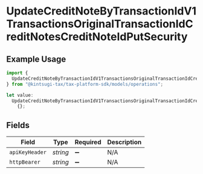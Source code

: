 # UpdateCreditNoteByTransactionIdV1TransactionsOriginalTransactionIdCreditNotesCreditNoteIdPutSecurity

## Example Usage

```typescript
import {
  UpdateCreditNoteByTransactionIdV1TransactionsOriginalTransactionIdCreditNotesCreditNoteIdPutSecurity,
} from "@kintsugi-tax/tax-platform-sdk/models/operations";

let value:
  UpdateCreditNoteByTransactionIdV1TransactionsOriginalTransactionIdCreditNotesCreditNoteIdPutSecurity =
    {};
```

## Fields

| Field              | Type               | Required           | Description        |
| ------------------ | ------------------ | ------------------ | ------------------ |
| `apiKeyHeader`     | *string*           | :heavy_minus_sign: | N/A                |
| `httpBearer`       | *string*           | :heavy_minus_sign: | N/A                |